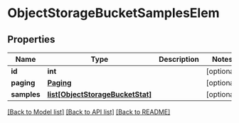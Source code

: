 # ObjectStorageBucketSamplesElem

## Properties
Name | Type | Description | Notes
------------ | ------------- | ------------- | -------------
**id** | **int** |  | [optional] 
**paging** | [**Paging**](Paging.md) |  | [optional] 
**samples** | [**list[ObjectStorageBucketStat]**](ObjectStorageBucketStat.md) |  | [optional] 

[[Back to Model list]](../README.md#documentation-for-models) [[Back to API list]](../README.md#documentation-for-api-endpoints) [[Back to README]](../README.md)


